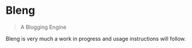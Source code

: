 # Bleng

> A Blogging Engine

Bleng is very much a work in progress and usage instructions will follow.
